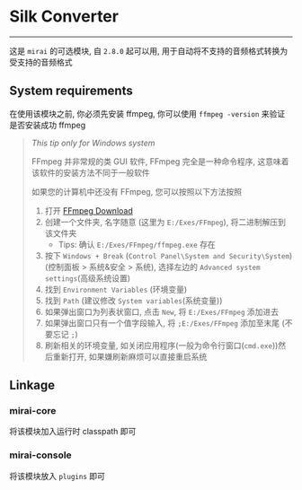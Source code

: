 # Silk Converter

----

这是 `mirai` 的可选模块, 自 `2.8.0` 起可以用, 用于自动将不支持的音频格式转换为受支持的音频格式

## System requirements

在使用该模块之前, 你必须先安装 ffmpeg, 你可以使用 `ffmpeg -version` 来验证是否安装成功 ffmpeg

> *This tip only for Windows system* 
> 
> FFmpeg 并非常规的类 GUI 软件, FFmpeg 完全是一种命令程序, 这意味着该软件的安装方法不同于一般软件
> 
> 如果您的计算机中还没有 FFmpeg, 您可以按照以下方法按照
> 
> 1. 打开 [FFmpeg Download](https://ffmpeg.org/download.html#build-windows) 
> 2. 创建一个文件夹, 名字随意 (这里为 `E:/Exes/FFmpeg`), 将二进制解压到该文件夹
>    - Tips: 确认 `E:/Exes/FFmpeg/ffmpeg.exe` 存在
> 3. 按下 `Windows + Break` (`Control Panel\System and Security\System`)(控制面板 > 系统&安全 > 系统), 
>    选择左边的 `Advanced system settings`(高级系统设置)
> 4. 找到 `Environment Variables` (环境变量)
> 5. 找到 `Path` (建议修改 `System variables`(系统变量))
> 6. 如果弹出窗口为列表状窗口, 点击 `New`, 将 `E:/Exes/FFmpeg` 添加进去
> 7. 如果弹出窗口只有一个值字段输入, 将 `;E:/Exes/FFmpeg` 添加至末尾 (不要忘记 `;`)
> 8. 刷新相关的环境变量, 如关闭应用程序(一般为命令行窗口(`cmd.exe`))然后重新打开, 如果嫌刷新麻烦可以直接重启系统

## Linkage

### mirai-core

将该模块加入运行时 classpath 即可

### mirai-console

将该模块放入 `plugins` 即可
